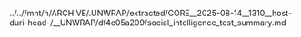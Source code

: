 ../..//mnt/h/ARCHIVE/.UNWRAP/extracted/CORE__2025-08-14__1310__host-duri-head-/__UNWRAP/df4e05a209/social_intelligence_test_summary.md